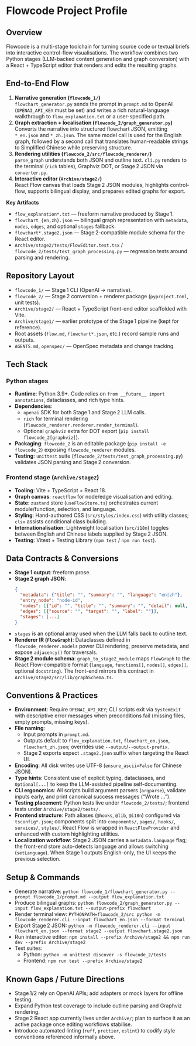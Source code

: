 # Flowcode Project Profile

## Overview

Flowcode is a multi-stage toolchain for turning source code or textual briefs into interactive control-flow visualisations. The workflow combines two Python stages (LLM-backed content generation and graph conversion) with a React + TypeScript editor that renders and edits the resulting graphs.

## End-to-End Flow

1. **Narrative generation (`flowcode_1/`)**  
   `flowchart_generator.py` sends the prompt in `prompt.md` to OpenAI (`OPENAI_API_KEY` must be set) and writes a rich natural-language walkthrough to `flow_explanation.txt` or a user-specified path.
2. **Graph extraction + localisation (`flowcode_2/graph_generator.py`)**  
   Converts the narrative into structured flowchart JSON, emitting `*_en.json` and `*_zh.json`. The same model call is used for the English graph, followed by a second call that translates human-readable strings to Simplified Chinese while preserving structure.
3. **Rendering utilities (`flowcode_2/src/flowcode_renderer/`)**  
   `parse_graph` understands both JSON and outline text. `cli.py` renders to the terminal (`rich` tables), Graphviz DOT, or Stage 2 JSON via `converter.py`.
4. **Interactive editor (`Archive/stage2/`)**  
   React Flow canvas that loads Stage 2 JSON modules, highlights control-flow, supports bilingual display, and prepares edited graphs for export.

**Key Artifacts**

- `flow_explanation*.txt` — freeform narrative produced by Stage 1.  
- `flowchart_{en,zh}.json` — bilingual graph representation with `metadata`, `nodes`, `edges`, and optional `stages` fallback.  
- `flowchart*.stage2.json` — Stage 2-compatible module schema for the React editor.  
- `Archive/stage2/tests/FlowEditor.test.tsx` / `flowcode_2/tests/test_graph_processing.py` — regression tests around parsing and rendering.

## Repository Layout

- `flowcode_1/` — Stage 1 CLI (OpenAI -> narrative).  
- `flowcode_2/` — Stage 2 conversion + renderer package (`pyproject.toml`, unit tests).  
- `Archive/stage2/` — React + TypeScript front-end editor scaffolded with Vite.  
- `Archive/stage1/` — earlier prototype of the Stage 1 pipeline (kept for reference).  
- Root assets (`flow.md`, `flowchart*.json`, etc.) record sample runs and outputs.  
- `AGENTS.md`, `openspec/` — OpenSpec metadata and change tracking.

## Tech Stack

### Python stages

- **Runtime**: Python 3.9+. Code relies on `from __future__ import annotations`, dataclasses, and rich type hints.  
- **Dependencies**:
  - `openai` SDK for both Stage 1 and Stage 2 LLM calls.
  - `rich` for terminal rendering (`flowcode_renderer.renderer.render_terminal`).
  - Optional `graphviz` extra for DOT export (`pip install flowcode_2[graphviz]`).  
- **Packaging**: `flowcode_2` is an editable package (`pip install -e flowcode_2`) exposing `flowcode_renderer` modules.  
- **Testing**: `unittest` suite (`flowcode_2/tests/test_graph_processing.py`) validates JSON parsing and Stage 2 conversion.

### Frontend stage (`Archive/stage2`)

- **Tooling**: Vite + TypeScript + React 18.  
- **Graph canvas**: `reactflow` for node/edge visualisation and editing.  
- **State**: `zustand` store (`useFlowStore.ts`) orchestrates current module/function, selection, and language.  
- **Styling**: Hand-authored CSS (`src/styles/index.css`) with utility classes; `clsx` assists conditional class building.  
- **Internationalisation**: Lightweight localisation (`src/i18n`) toggles between English and Chinese labels supplied by Stage 2 JSON.  
- **Testing**: Vitest + Testing Library (`npm test` / `npm run test`).

## Data Contracts & Conversions

- **Stage 1 output**: freeform prose.
- **Stage 2 graph JSON**:  
  ```json
  {
    "metadata": {"title": "", "summary": "", "language": "en|zh"},
    "entry_node": "node-id",
    "nodes": [{"id": "", "title": "", "summary": "", "detail": null, "type": "start|process|decision|loop|end|io|call"}],
    "edges": [{"source": "", "target": "", "label": ""}],
    "stages": [...]
  }
  ```
- `stages` is an optional array used when the LLM falls back to outline text.
- **Renderer IR (`FlowGraph`)**: Dataclasses defined in `flowcode_renderer.models` power CLI rendering, preserve metadata, and expose `adjacency()` for traversals.
- **Stage 2 module schema**: `graph_to_stage2_module` maps `FlowGraph` to the React Flow-compatible format (`language`, `functions[]`, `nodes[]`, `edges[]`, optional `docstring`). The front-end mirrors this contract in `Archive/stage2/src/lib/graphSchema.ts`.

## Conventions & Practices

- **Environment**: Require `OPENAI_API_KEY`; CLI scripts exit via `SystemExit` with descriptive error messages when preconditions fail (missing files, empty prompts, missing keys).  
- **File naming**:
  - Input prompts in `prompt.md`.
  - Outputs default to `flow_explanation.txt`, `flowchart_en.json`, `flowchart_zh.json`; overrides use `--output`/`--output-prefix`.
  - Stage 2 exports expect `.stage2.json` suffix when targeting the React UI.
- **Encoding**: All disk writes use UTF-8 (`ensure_ascii=False` for Chinese JSON).  
- **Type hints**: Consistent use of explicit typing, dataclasses, and `Optional[...]` to keep the LLM-assisted pipeline self-documenting.  
- **CLI ergonomics**: All scripts build argument parsers (`argparse`), validate inputs early, and print canonical success messages (“Wrote …”).  
- **Testing placement**: Python tests live under `flowcode_2/tests/`; frontend tests under `Archive/stage2/tests/`.  
- **Frontend structure**: Path aliases (`@hooks`, `@lib`, `@i18n`) configured via `tsconfig*.json`; components split into `components/`, `pages/`, `hooks/`, `services/`, `styles/`. React Flow is wrapped in `ReactFlowProvider` and enhanced with custom highlighting utilities.  
- **Localization workflow**: Stage 2 JSON carries a `metadata.language` flag; the front-end store auto-detects language and allows switching (`setLanguage`). When Stage 1 outputs English-only, the UI keeps the previous selection.

## Setup & Commands

- Generate narrative: `python flowcode_1/flowchart_generator.py --prompt flowcode_1/prompt.md --output flow_explanation.txt`
- Produce bilingual graphs: `python flowcode_2/graph_generator.py --input flow_explanation.txt --output-prefix flowchart`
- Render terminal view: `PYTHONPATH=flowcode_2/src python -m flowcode_renderer.cli --input flowchart_en.json --format terminal`
- Export Stage 2 JSON: `python -m flowcode_renderer.cli --input flowchart_en.json --format stage2 --output flowchart.stage2.json`
- Run interactive editor: `npm install --prefix Archive/stage2 && npm run dev --prefix Archive/stage2`
- Test suites:
  - Python: `python -m unittest discover -s flowcode_2/tests`
  - Frontend: `npm run test --prefix Archive/stage2`

## Known Gaps / Future Directions

- Stage 1/2 rely on OpenAI APIs; add adapters or mock layers for offline testing.  
- Expand Python test coverage to include outline parsing and Graphviz rendering.  
- Stage 2 React app currently lives under `Archive/`; plan to surface it as an active package once editing workflows stabilise.  
- Introduce automated linting (`ruff`, `prettier`, `eslint`) to codify style conventions referenced informally above.
